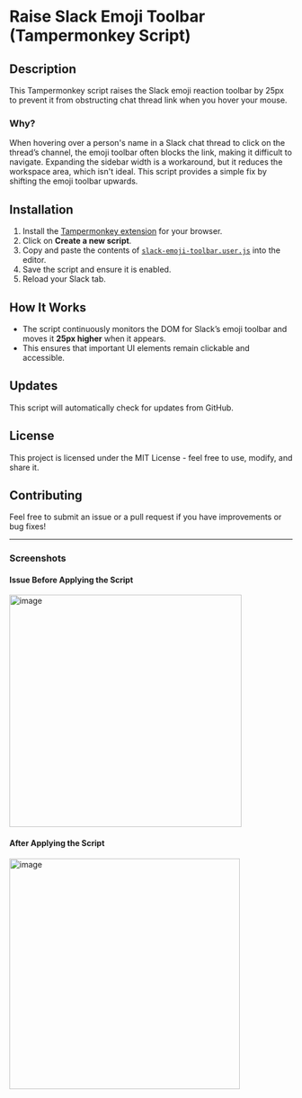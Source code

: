 # Raise Slack Emoji Toolbar (Tampermonkey Script)

## Description
This Tampermonkey script raises the Slack emoji reaction toolbar by 25px to prevent it from obstructing chat thread link when you hover your mouse.

### Why?
When hovering over a person's name in a Slack chat thread to click on the thread’s channel, the emoji toolbar often blocks the link, making it difficult to navigate. Expanding the sidebar width is a workaround, but it reduces the workspace area, which isn't ideal. This script provides a simple fix by shifting the emoji toolbar upwards.

## Installation
1. Install the [Tampermonkey extension](https://www.tampermonkey.net/) for your browser.
2. Click on **Create a new script**.
3. Copy and paste the contents of [`slack-emoji-toolbar.user.js`](https://raw.githubusercontent.com/YOUR_GITHUB_USERNAME/YOUR_REPO_NAME/main/slack-emoji-toolbar.user.js) into the editor.
4. Save the script and ensure it is enabled.
5. Reload your Slack tab.

## How It Works
- The script continuously monitors the DOM for Slack’s emoji toolbar and moves it **25px higher** when it appears.
- This ensures that important UI elements remain clickable and accessible.

## Updates
This script will automatically check for updates from GitHub.

## License
This project is licensed under the MIT License - feel free to use, modify, and share it.

## Contributing
Feel free to submit an issue or a pull request if you have improvements or bug fixes!

---

### Screenshots
#### Issue Before Applying the Script
<img width="413" alt="image" src="https://github.com/user-attachments/assets/2d1bf888-57d7-4ff9-857e-1f0b55da250f" />


#### After Applying the Script
<img width="410" alt="image" src="https://github.com/user-attachments/assets/942ca459-8a54-4a87-8afe-914dc808fc13" />


